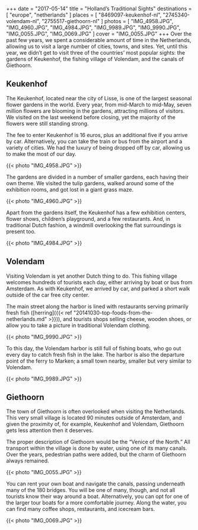 +++
date    = "2017-05-14"
title   = "Holland’s Traditional Sights"
destinations = [ "europe", "netherlands" ]
places  = [ "8469097-keukenhof-nl", "2745340-volendam-nl", "2755517-giethoorn-nl" ]
photos  = [
  "IMG_4958.JPG", "IMG_4960.JPG", "IMG_4984.JPG", "IMG_9989.JPG", "IMG_9990.JPG",
  "IMG_0055.JPG", "IMG_0069.JPG"
]
cover = "IMG_0055.JPG"
+++
Over the past few years, we spent a considerable amount of time in the Netherlands, allowing us to visit a large number of cities, towns, and sites. Yet, until this year, we didn’t get to visit three of the countries’ most popular sights: the gardens of Keukenhof, the fishing village of Volendam, and the canals of Giethoorn.
<!--more-->

## Keukenhof
The Keukenhof, located near the city of Lisse, is one of the largest seasonal flower gardens in the world. Every year, from mid-March to mid-May, seven million flowers are blooming in the gardens, attracting millions of visitors. We visited on the last weekend before closing, yet the majority of the flowers were still standing strong.

The fee to enter Keukenhof is 16 euros, plus an additional five if you arrive by car. Alternatively, you can take the train or bus from the airport and a variety of cities. We had the luxury of being dropped off by car, allowing us to make the most of our day.

{{< photo "IMG_4958.JPG" >}}

The gardens are divided in a number of smaller gardens, each having their own theme. We visited the tulip gardens, walked around some of the exhibition rooms, and got lost in a giant grass maze.

{{< photo "IMG_4960.JPG" >}}

Apart from the gardens itself, the Keukenhof has a few exhibition centers, flower shows, children’s playground, and a few restaurants. And, in traditional Dutch fashion, a windmill overlooking the flat surroundings is present too.

{{< photo "IMG_4984.JPG" >}}

## Volendam
Visiting Volendam is yet another Dutch thing to do. This fishing village welcomes hundreds of tourists each day, either arriving by boat or bus from Amsterdam. As with Keukenhof, we arrived by car, and parked a short walk outside of the car free city center.

The main street along the harbor is lined with restaurants serving primarily fresh fish ([herring]({{< ref "20141030-top-foods-from-the-netherlands.md" >}})), and tourists shops selling cheese, wooden shoes, or allow you to take a picture in traditional Volendam clothing.

{{< photo "IMG_9990.JPG" >}}

To this day, the Volendam harbor is still full of fishing boats, who go out every day to catch fresh fish in the lake. The harbor is also the departure point of the ferry to Marken; a small town nearby, smaller but very similar to Volendam.

{{< photo "IMG_9989.JPG" >}}

## Giethoorn
The town of Giethoorn is often overlooked when visiting the Netherlands. This very small village is located 90 minutes outside of Amsterdam, and given the proximity of, for example, Keukenhof and Volendam, Giethoorn gets less attention then it deserves.

The proper description of Giethoorn would be the “Venice of the North.” All transport within the village is done by water, using one of its many canals. Over the years, pedestrian paths were added, but the charm of Giethoorn always remained.

{{< photo "IMG_0055.JPG" >}}

You can rent your own boat and navigate the canals, passing underneath many of the 180 bridges. You will be one of many, though, and not all tourists know their way around a boat. Alternatively, you can opt for one of the larger tour boats for a more comfortable journey. Along the water, you can find many coffee shops, restaurants, and icecream bars.

{{< photo "IMG_0069.JPG" >}}